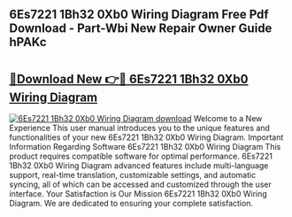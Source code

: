 ## 6Es7221 1Bh32 0Xb0 Wiring Diagram Free Pdf Download - Part-Wbi New Repair Owner Guide hPAKc

# <h2><a href="http://dfhplan.blite.top/?on=6Es7221+1Bh32+0Xb0+Wiring+Diagram">🔗Download New 👉🔴 6Es7221 1Bh32 0Xb0 Wiring Diagram</a></h2>

[![6Es7221 1Bh32 0Xb0 Wiring Diagram download](https://i.imgur.com/lujVjoI.png)](http://dfhplan.blite.top/?on=6Es7221+1Bh32+0Xb0+Wiring+Diagram)
Welcome to a New Experience This user manual introduces you to the unique features and functionalities of your new 6Es7221 1Bh32 0Xb0 Wiring Diagram. Important Information Regarding Software 6Es7221 1Bh32 0Xb0 Wiring Diagram This product requires compatible software for optimal performance. 6Es7221 1Bh32 0Xb0 Wiring Diagram advanced features include multi-language support, real-time translation, customizable settings, and automatic syncing, all of which can be accessed and customized through the user interface. Your Satisfaction is Our Mission 6Es7221 1Bh32 0Xb0 Wiring Diagram. We are dedicated to ensuring your complete satisfaction.
